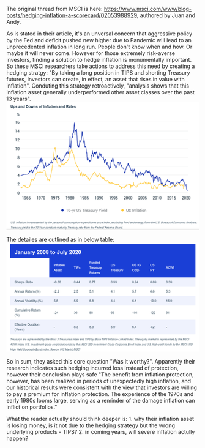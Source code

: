The original thread from MSCI is here: https://www.msci.com/www/blog-posts/hedging-inflation-a-scorecard/02053988929, authored by Juan and Andy.

As is stated in their article, it's an unversal concern that aggressive policy by the Fed and deficit pushed new higher due to Pandemic will lead to an unprecedented inflation in long run. People don't know when and how. Or maybe it will never come. However for those extremely risk-averse investors, finding a solution to hedge inflation is monumentally important. 
So these MSCI researchers take actions to address this need by creating a hedging stratgy: "By taking a long position in TIPS and shorting Treasury futures, investors can create, in effect, an asset that rises in value with inflation". Conduting this strategy retroactively, "analysis shows that this inflation asset generally underperformed other asset classes over the past 13 years". 
![Inflation and interest rate](https://github.com/znaixian/Blogs/blob/master/Contemporary/us%20inflation%20and%20r.png?raw=True)

The detailes are outlined as in below table:
![Performance](https://github.com/znaixian/Blogs/blob/master/Contemporary/Inflaiton%20asset%202008%202020.png?raw=True)

So in sum, they asked this core question "Was it worthy?". Apparently their research indicates such hedging incurred loss instead of protection, however their conclusion plays safe "The benefit from inflation protection, however, has been realized in periods of unexpectedly high inflation, and our historical results were consistent with the view that investors are willing to pay a premium for inflation protection. The experience of the 1970s and early 1980s looms large, serving as a reminder of the damage inflation can inflict on portfolios."

What the reader actually should think deeper is: 1. why their inflation asset is losing money, is it not due to the hedging strategy but the wrong underlying products - TIPS? 2. in coming years, will severe inflation actully happen?

